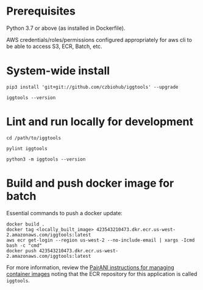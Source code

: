# Prerequisites

Python 3.7 or above (as installed in Dockerfile).

AWS credentials/roles/permissions configured appropriately for aws cli to be able to access S3, ECR, Batch, etc.


# System-wide install

```
pip3 install 'git+git://github.com/czbiohub/iggtools' --upgrade

iggtools --version
```

# Lint and run locally for development

```
cd /path/to/iggtools

pylint iggtools

python3 -m iggtools --version
```

# Build and push docker image for batch

Essential commands to push a docker update:

```
docker build .
docker tag <locally_built_image> 423543210473.dkr.ecr.us-west-2.amazonaws.com/iggtools:latest
aws ecr get-login --region us-west-2 --no-include-email | xargs -Icmd bash -c "cmd"
docker push 423543210473.dkr.ecr.us-west-2.amazonaws.com/iggtools:latest
```

For more information, review the [PairANI instructions for managing container images](https://github.com/czbiohub/pairani/wiki#managing-container-images)
noting that the ECR repository for this application is called `iggtools`.
